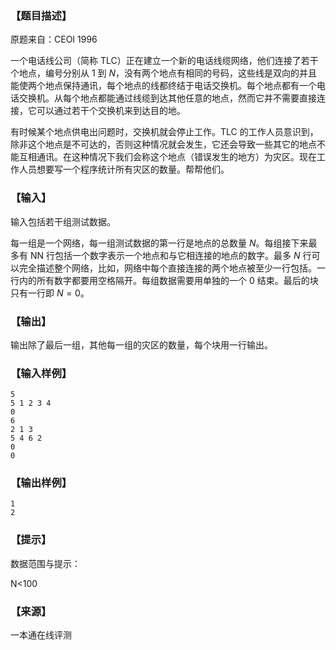 ### 【题目描述】

原题来自：CEOI 1996

一个电话线公司（简称 TLC）正在建立一个新的电话线缆网络，他们连接了若干个地点，编号分别从 $1$ 到 $N$，没有两个地点有相同的号码，这些线是双向的并且能使两个地点保持通讯，每个地点的线都终结于电话交换机。每个地点都有一个电话交换机。从每个地点都能通过线缆到达其他任意的地点，然而它并不需要直接连接，它可以通过若干个交换机来到达目的地。

有时候某个地点供电出问题时，交换机就会停止工作。TLC 的工作人员意识到，除非这个地点是不可达的，否则这种情况就会发生，它还会导致一些其它的地点不能互相通讯。在这种情况下我们会称这个地点（错误发生的地方）为灾区。现在工作人员想要写一个程序统计所有灾区的数量。帮帮他们。

### 【输入】

输入包括若干组测试数据。

每一组是一个网络，每一组测试数据的第一行是地点的总数量 $N$。每组接下来最多有 NN 行包括一个数字表示一个地点和与它相连接的地点的数字。最多 $N$ 行可以完全描述整个网络，比如，网络中每个直接连接的两个地点被至少一行包括。一行内的所有数字都要用空格隔开。每组数据需要用单独的一个 $0$ 结束。最后的块只有一行即 $N=0$。

### 【输出】

输出除了最后一组，其他每一组的灾区的数量，每个块用一行输出。

### 【输入样例】

```
5
5 1 2 3 4
0
6
2 1 3
5 4 6 2
0
0
```

### 【输出样例】

```
1
2
```

### 【提示】

数据范围与提示：

N<100


 ### 【来源】

 一本通在线评测 